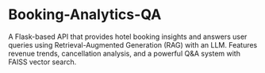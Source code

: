 # Booking-Analytics-QA
A Flask-based API that provides hotel booking insights and answers user queries using Retrieval-Augmented Generation (RAG) with an LLM. Features revenue trends, cancellation analysis, and a powerful Q&amp;A system with FAISS vector search.
